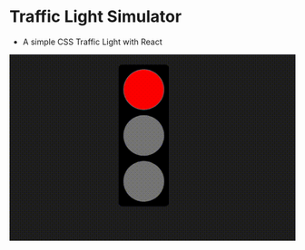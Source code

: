# Traffic Light Simulator

- A simple CSS Traffic Light with React

![Preview](./traffic-light.gif)
